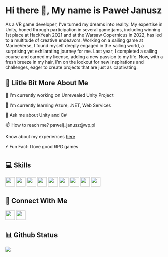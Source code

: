 # Hi there 👋, My name is Paweł Janusz

As a VR game developer, I’ve turned my dreams into reality. My expertise in Unity, honed through participation in several game jams, including winning 1st place at HackYeah 2021 and at the Warsaw Copernicus in 2022, has led to a multitude of creative endeavors. Working on a sailing game at MarineVerse, I found myself deeply engaged in the sailing world, a surprising yet exhilarating journey for me. Last year, I completed a sailing course and earned my license, adding a new passion to my life. Now, with a fresh breeze in my hair, I’m on the lookout for new inspirations and challenges, eager to create projects that are just as captivating.

## 💫 Liitle Bit More About Me
<p>🔭 I'm currently working on Unrevealed Unity Project</p>
<p>🌱 I'm currently learning Azure, .NET, Web Services</p>
<p>💬 Ask me about Unity and C#</p>
<p>📫 How to reach me? pawelj_janusz@wp.pl</p>
<p>Know about my experiences <a href="https://www.linkedin.com/in/paweljanusz">here</a></p>
<p>⚡ Fun Fact: I love good RPG games</p>

## 💻 Skills
<p>
<img src="https://img.shields.io/badge/c%23-%23239120.svg?style=for-the-badge&logo=c-sharp&logoColor=white" style="margin-bottom: 4px;" height="30px">
<img src="https://img.shields.io/badge/Android-3DDC84?style=for-the-badge&logo=android&logoColor=white" style="margin-bottom: 4px;" height="30px">
<img src="https://img.shields.io/badge/Flutter-%2302569B.svg?style=for-the-badge&logo=Flutter&logoColor=white" style="margin-bottom: 4px;" height="30px">
<img src="https://img.shields.io/badge/dart-%230175C2.svg?style=for-the-badge&logo=dart&logoColor=white" style="margin-bottom: 4px;" height="30px">
<img src="https://img.shields.io/badge/html5-%23E34F26.svg?style=for-the-badge&logo=html5&logoColor=white" style="margin-bottom: 4px;" height="30px">
<img src="https://img.shields.io/badge/css3-%231572B6.svg?style=for-the-badge&logo=css3&logoColor=white" style="margin-bottom: 4px;" height="30px">
<img src="https://img.shields.io/badge/angular-%23DD0031.svg?style=for-the-badge&logo=angular&logoColor=white" style="margin-bottom: 4px;" height="30px">
<img src="https://img.shields.io/badge/unity-%23000000.svg?style=for-the-badge&logo=unity&logoColor=white" style="margin-bottom: 4px;" height="30px">
<img src="https://img.shields.io/badge/git-%23F05033.svg?style=for-the-badge&logo=git&logoColor=white" style="margin-bottom: 4px;" height="30px">
</p>

## 👥 Connect With Me
<p>
<a href="https://linkedin.com/in/paweljanusz"><img src="https://img.shields.io/badge/linkedin-%230077B5.svg?style=for-the-badge&logo=linkedin&logoColor=white" style="margin-bottom: 4px;" height="30px" target="_blank"></a>
<a href="https://twitter.com/totokis"><img src="https://img.shields.io/badge/Discord-%237289DA.svg?style=for-the-badge&logo=discord&logoColor=white" style="margin-bottom: 4px;" height="30px" target="_blank"></a>
</p>

## 📊 Github Status

<p><img src="https://github-readme-stats.vercel.app/api/top-langs/?username=totokis&layout=compact"><p>
